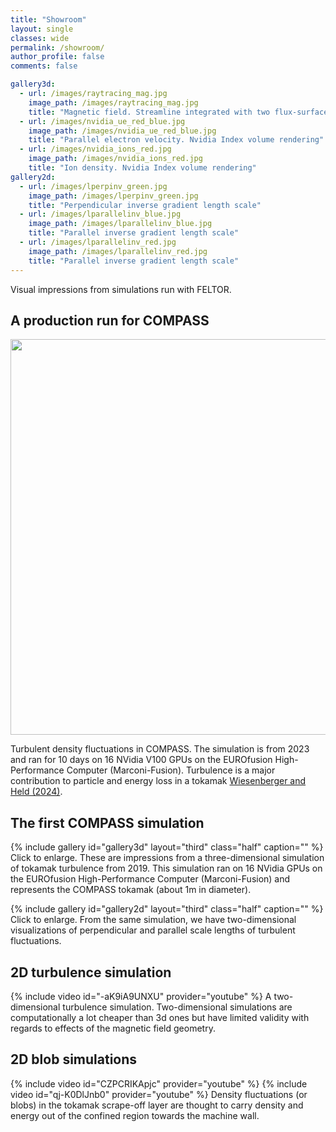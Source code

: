 ```yaml
---
title: "Showroom"
layout: single
classes: wide
permalink: /showroom/
author_profile: false
comments: false

gallery3d:
  - url: /images/raytracing_mag.jpg
    image_path: /images/raytracing_mag.jpg
    title: "Magnetic field. Streamline integrated with two flux-surfaces."
  - url: /images/nvidia_ue_red_blue.jpg
    image_path: /images/nvidia_ue_red_blue.jpg
    title: "Parallel electron velocity. Nvidia Index volume rendering"
  - url: /images/nvidia_ions_red.jpg
    image_path: /images/nvidia_ions_red.jpg
    title: "Ion density. Nvidia Index volume rendering"
gallery2d:
  - url: /images/lperpinv_green.jpg
    image_path: /images/lperpinv_green.jpg
    title: "Perpendicular inverse gradient length scale"
  - url: /images/lparallelinv_blue.jpg
    image_path: /images/lparallelinv_blue.jpg
    title: "Parallel inverse gradient length scale"
  - url: /images/lparallelinv_red.jpg
    image_path: /images/lparallelinv_red.jpg
    title: "Parallel inverse gradient length scale"
---
```

Visual impressions from simulations run with FELTOR.
## A production run for COMPASS

<img src="/videos/electrons.gif" width="1280" height="633" />

Turbulent density fluctuations in COMPASS.
The simulation is from 2023 and ran for 10 days on 16 NVidia V100 GPUs on the
EUROfusion High-Performance Computer (Marconi-Fusion). Turbulence is a major
contribution to particle and energy loss in a tokamak
[Wiesenberger and Held (2024)](https://doi.org/10.1088/1361-6587/ad3670).

## The first COMPASS simulation
{% include gallery id="gallery3d" layout="third" class="half" caption="" %}
Click to enlarge. These are impressions from a three-dimensional simulation of tokamak turbulence from 2019.
This simulation ran on 16 NVidia GPUs on the EUROfusion High-Performance Computer (Marconi-Fusion)
and represents the COMPASS tokamak (about 1m in diameter).

{% include gallery id="gallery2d" layout="third" class="half" caption="" %}
Click to enlarge. From the same simulation, we have two-dimensional
visualizations of perpendicular and parallel scale lengths of turbulent
fluctuations.


## 2D turbulence simulation

{% include video id="-aK9iA9UNXU" provider="youtube" %}
A two-dimensional turbulence simulation. Two-dimensional simulations are
computationally a lot cheaper than 3d ones but have limited validity with
regards to effects of the magnetic field geometry.
## 2D blob simulations
{% include video id="CZPCRIKApjc" provider="youtube" %}
{% include video id="qj-K0DlJnb0" provider="youtube" %}
Density fluctuations (or blobs) in the tokamak scrape-off layer are thought to
carry density and energy out of the confined region towards the machine wall.
